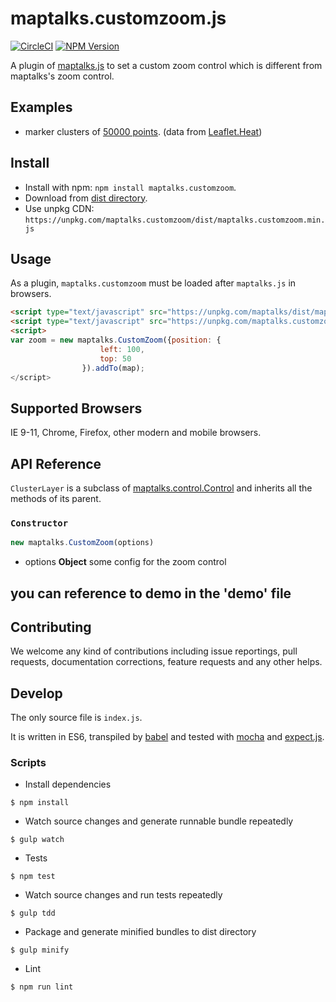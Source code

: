 # maptalks.customzoom.js

[![CircleCI](https://circleci.com/gh/maptalks/maptalks.customzoom.svg?style=shield)](https://circleci.com/gh/MapTalks/maptalks.customzoom)
[![NPM Version](https://img.shields.io/npm/v/maptalks.customzoom.svg)](https://github.com/maptalks/maptalks.customzoom)

A plugin of [maptalks.js](https://github.com/maptalks/maptalks.js) to set a custom zoom control which is different from maptalks's zoom control.

## Examples

* marker clusters of [50000 points](https://maptalks.github.io/maptalks.customzoom/demo/). (data from [Leaflet.Heat](https://github.com/Leaflet/Leaflet.heat))

## Install
  
* Install with npm: ```npm install maptalks.customzoom```. 
* Download from [dist directory](https://github.com/maptalks/maptalks.customzoom/tree/master/dist).
* Use unpkg CDN: ```https://unpkg.com/maptalks.customzoom/dist/maptalks.customzoom.min.js```

## Usage

As a plugin, ```maptalks.customzoom``` must be loaded after ```maptalks.js``` in browsers.
```html
<script type="text/javascript" src="https://unpkg.com/maptalks/dist/maptalks.min.js"></script>
<script type="text/javascript" src="https://unpkg.com/maptalks.customzoom/dist/maptalks.customzoom.min.js"></script>
<script>
var zoom = new maptalks.CustomZoom({position: {
                    left: 100,
                    top: 50
                }).addTo(map);
</script>
```

## Supported Browsers

IE 9-11, Chrome, Firefox, other modern and mobile browsers.

## API Reference

```ClusterLayer``` is a subclass of [maptalks.control.Control](https://maptalks.github.io/docs/api/Control.html) and inherits all the methods of its parent.

### `Constructor`

```javascript
new maptalks.CustomZoom(options)
```

* options **Object** some config for the zoom control

## you can reference to demo in the 'demo' file

## Contributing

We welcome any kind of contributions including issue reportings, pull requests, documentation corrections, feature requests and any other helps.

## Develop

The only source file is ```index.js```.

It is written in ES6, transpiled by [babel](https://babeljs.io/) and tested with [mocha](https://mochajs.org) and [expect.js](https://github.com/Automattic/expect.js).

### Scripts

* Install dependencies
```shell
$ npm install
```

* Watch source changes and generate runnable bundle repeatedly
```shell
$ gulp watch
```

* Tests
```shell
$ npm test
```

* Watch source changes and run tests repeatedly
```shell
$ gulp tdd
```

* Package and generate minified bundles to dist directory
```shell
$ gulp minify
```

* Lint
```shell
$ npm run lint
```
